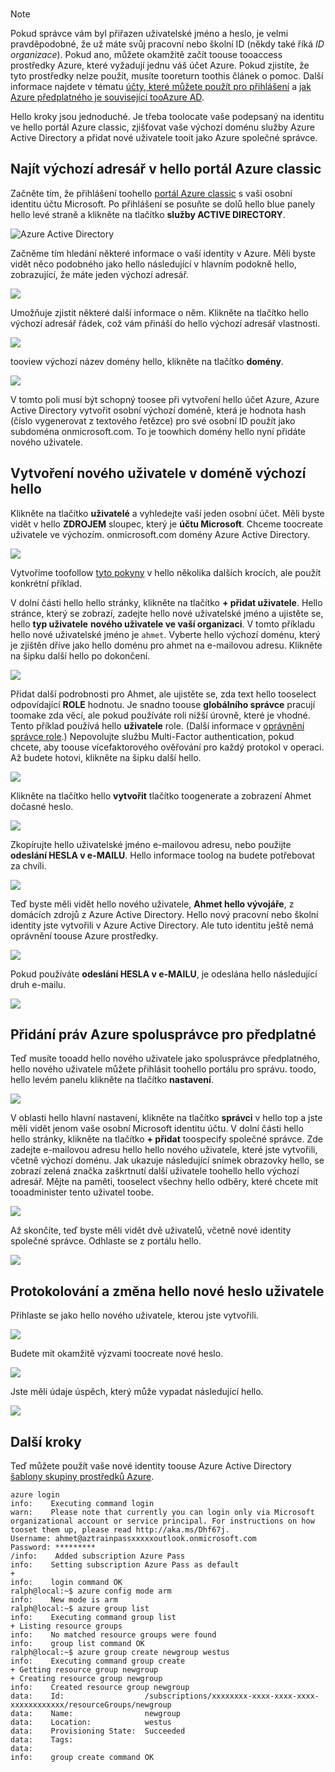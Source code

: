 
<br>

> [!NOTE]
> Pokud správce vám byl přiřazen uživatelské jméno a heslo, je velmi pravděpodobné, že už máte svůj pracovní nebo školní ID (někdy také říká *ID organizace*). Pokud ano, můžete okamžitě začít toouse tooaccess prostředky Azure, které vyžadují jednu váš účet Azure. Pokud zjistíte, že tyto prostředky nelze použít, musíte tooreturn toothis článek o pomoc. Další informace najdete v tématu [účty, které můžete použít pro přihlášení](https://msdn.microsoft.com/library/azure/dn629581.aspx#BKMK_SignInAccounts) a [jak Azure předplatného je související tooAzure AD](https://msdn.microsoft.com/library/azure/dn629581.aspx#BKMK_SubRelationToDir).
> 
> 

Hello kroky jsou jednoduché. Je třeba toolocate vaše podepsaný na identitu ve hello portál Azure classic, zjišťovat vaše výchozí doménu služby Azure Active Directory a přidat nové uživatele tooit jako Azure společné správce.

## <a name="locate-your-default-directory-in-hello-azure-classic-portal"></a>Najít výchozí adresář v hello portál Azure classic
Začněte tím, že přihlášení toohello [portál Azure classic](https://manage.windowsazure.com) s vaši osobní identitu účtu Microsoft. Po přihlášení se posuňte se dolů hello blue panely hello levé straně a klikněte na tlačítko **služby ACTIVE DIRECTORY**.

![Azure Active Directory](./media/virtual-machines-common-create-aad-work-id/azureactivedirectorywidget.png)

Začněme tím hledání některé informace o vaší identity v Azure. Měli byste vidět něco podobného jako hello následující v hlavním podokně hello, zobrazující, že máte jeden výchozí adresář.

![](./media/virtual-machines-common-create-aad-work-id/defaultaadlisting.png)

Umožňuje zjistit některé další informace o něm. Klikněte na tlačítko hello výchozí adresář řádek, což vám přináší do hello výchozí adresář vlastnosti.  

![](./media/virtual-machines-common-create-aad-work-id/defaultdirectorypage.png)

tooview výchozí název domény hello, klikněte na tlačítko **domény**.

![](./media/virtual-machines-common-create-aad-work-id/domainclicktoseeyourdefaultdomain.png)

V tomto poli musí být schopný toosee při vytvoření hello účet Azure, Azure Active Directory vytvořit osobní výchozí doméně, která je hodnota hash (číslo vygenerovat z textového řetězce) pro své osobní ID použít jako subdoména onmicrosoft.com. To je toowhich domény hello nyní přidáte nového uživatele.

## <a name="creating-a-new-user-in-hello-default-domain"></a>Vytvoření nového uživatele v doméně výchozí hello
Klikněte na tlačítko **uživatelé** a vyhledejte vaší jeden osobní účet. Měli byste vidět v hello **ZDROJEM** sloupec, který je **účtu Microsoft**. Chceme toocreate uživatele ve výchozím. onmicrosoft.com domény Azure Active Directory.

![](./media/virtual-machines-common-create-aad-work-id/defaultdirectoryuserslisting.png)

Vytvoříme toofollow [tyto pokyny](https://technet.microsoft.com/library/hh967632.aspx#BKMK_1) v hello několika dalších krocích, ale použít konkrétní příklad.

V dolní části hello hello stránky, klikněte na tlačítko **+ přidat uživatele**. Hello stránce, který se zobrazí, zadejte hello nové uživatelské jméno a ujistěte se, hello **typ uživatele** **nového uživatele ve vaší organizaci**. V tomto příkladu hello nové uživatelské jméno je `ahmet`. Vyberte hello výchozí doménu, který je zjištěn dříve jako hello doménu pro ahmet na e-mailovou adresu. Klikněte na šipku další hello po dokončení.

![](./media/virtual-machines-common-create-aad-work-id/addingauserwithdirectorydropdown.png)

Přidat další podrobnosti pro Ahmet, ale ujistěte se, zda text hello tooselect odpovídající **ROLE** hodnotu. Je snadno toouse **globálního správce** pracují toomake zda věcí, ale pokud používáte roli nižší úrovně, které je vhodné. Tento příklad používá hello **uživatele** role. (Další informace v [oprávnění správce role](https://msdn.microsoft.com/library/azure/dn468213.aspx#BKMK_1).) Nepovolujte službu Multi-Factor authentication, pokud chcete, aby toouse vícefaktorového ověřování pro každý protokol v operaci. Až budete hotovi, klikněte na šipku další hello.

![](./media/virtual-machines-common-create-aad-work-id/userprofileuseradmin.png)

Klikněte na tlačítko hello **vytvořit** tlačítko toogenerate a zobrazení Ahmet dočasné heslo.

![](./media/virtual-machines-common-create-aad-work-id/gettemporarypasswordforuser.png)

Zkopírujte hello uživatelské jméno e-mailovou adresu, nebo použijte **odeslání HESLA v e-MAILU**. Hello informace toolog na budete potřebovat za chvíli.

![](./media/virtual-machines-common-create-aad-work-id/receivedtemporarypassworddialog.png)

Teď byste měli vidět hello nového uživatele, **Ahmet hello vývojáře**, z domácích zdrojů z Azure Active Directory. Hello nový pracovní nebo školní identity jste vytvořili v Azure Active Directory. Ale tuto identitu ještě nemá oprávnění toouse Azure prostředky.

![](./media/virtual-machines-common-create-aad-work-id/defaultdirectoryusersaftercreate.png)

Pokud používáte **odeslání HESLA v e-MAILU**, je odeslána hello následující druh e-mailu.

![](./media/virtual-machines-common-create-aad-work-id/emailreceivedfromnewusercreation.png)

## <a name="adding-azure-co-administrator-rights-for-subscriptions"></a>Přidání práv Azure spolusprávce pro předplatné
Teď musíte tooadd hello nového uživatele jako spolusprávce předplatného, hello nového uživatele můžete přihlásit toohello portálu pro správu. toodo, hello levém panelu klikněte na tlačítko **nastavení**.

![](./media/virtual-machines-common-create-aad-work-id/thesettingswidget.png)

V oblasti hello hlavní nastavení, klikněte na tlačítko **správci** v hello top a jste měli vidět jenom vaše osobní Microsoft identitu účtu. V dolní části hello hello stránky, klikněte na tlačítko **+ přidat** toospecify společné správce. Zde zadejte e-mailovou adresu hello hello nového uživatele, které jste vytvořili, včetně výchozí doménu. Jak ukazuje následující snímek obrazovky hello, se zobrazí zelená značka zaškrtnutí další uživatele toohello hello výchozí adresář. Mějte na paměti, tooselect všechny hello odběry, které chcete mít tooadminister tento uživatel toobe.

![](./media/virtual-machines-common-create-aad-work-id/addingnewuserascoadmin.png)

Až skončíte, teď byste měli vidět dvě uživatelů, včetně nové identity společné správce. Odhlaste se z portálu hello.

![](./media/virtual-machines-common-create-aad-work-id/newuseraddedascoadministrator.png)

## <a name="logging-in-and-changing-hello-new-users-password"></a>Protokolování a změna hello nové heslo uživatele
Přihlaste se jako hello nového uživatele, kterou jste vytvořili.

![](./media/virtual-machines-common-create-aad-work-id/signinginwithnewuser.png)

Budete mít okamžitě výzvami toocreate nové heslo.

![](./media/virtual-machines-common-create-aad-work-id/mustupdateyourpassword.png)

Jste měli údaje úspěch, který může vypadat následující hello.

![](./media/virtual-machines-common-create-aad-work-id/successtourdialog.png)

## <a name="next-steps"></a>Další kroky
Teď můžete použít vaše nové identity toouse Azure Active Directory [šablony skupiny prostředků Azure](../articles/xplat-cli-azure-resource-manager.md).

    azure login
    info:    Executing command login
    warn:    Please note that currently you can login only via Microsoft organizational account or service principal. For instructions on how tooset them up, please read http://aka.ms/Dhf67j.
    Username: ahmet@aztrainpassxxxxxoutlook.onmicrosoft.com
    Password: *********
    /info:    Added subscription Azure Pass
    info:    Setting subscription Azure Pass as default
    +
    info:    login command OK
    ralph@local:~$ azure config mode arm
    info:    New mode is arm
    ralph@local:~$ azure group list
    info:    Executing command group list
    + Listing resource groups
    info:    No matched resource groups were found
    info:    group list command OK
    ralph@local:~$ azure group create newgroup westus
    info:    Executing command group create
    + Getting resource group newgroup
    + Creating resource group newgroup
    info:    Created resource group newgroup
    data:    Id:                  /subscriptions/xxxxxxxx-xxxx-xxxx-xxxx-xxxxxxxxxxxx/resourceGroups/newgroup
    data:    Name:                newgroup
    data:    Location:            westus
    data:    Provisioning State:  Succeeded
    data:    Tags:
    data:
    info:    group create command OK
